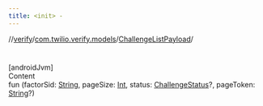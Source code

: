 ```yaml
---
title: <init> -
---
```

//[verify](../../index.md)/[com.twilio.verify.models](../index.md)/[ChallengeListPayload](index.md)/[<init>](-init-.md)



# <init>  
[androidJvm]  
Content  
fun [<init>](-init-.md)(factorSid: [String](https://kotlinlang.org/api/latest/jvm/stdlib/kotlin/-string/index.html), pageSize: [Int](https://kotlinlang.org/api/latest/jvm/stdlib/kotlin/-int/index.html), status: [ChallengeStatus](../-challenge-status/index.md)?, pageToken: [String](https://kotlinlang.org/api/latest/jvm/stdlib/kotlin/-string/index.html)?)  



